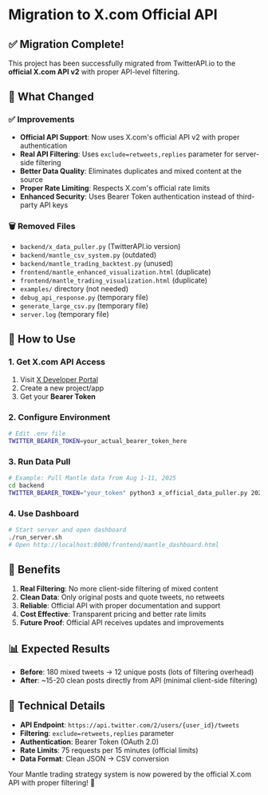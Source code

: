 # Migration to X.com Official API

## ✅ Migration Complete!

This project has been successfully migrated from TwitterAPI.io to the **official X.com API v2** with proper API-level filtering.

## 🔄 What Changed

### ✅ **Improvements**
- **Official API Support**: Now uses X.com's official API v2 with proper authentication
- **Real API Filtering**: Uses `exclude=retweets,replies` parameter for server-side filtering
- **Better Data Quality**: Eliminates duplicates and mixed content at the source
- **Proper Rate Limiting**: Respects X.com's official rate limits
- **Enhanced Security**: Uses Bearer Token authentication instead of third-party API keys

### 🗑️ **Removed Files**
- `backend/x_data_puller.py` (TwitterAPI.io version)
- `backend/mantle_csv_system.py` (outdated)
- `backend/mantle_trading_backtest.py` (unused)
- `frontend/mantle_enhanced_visualization.html` (duplicate)
- `frontend/mantle_trading_visualization.html` (duplicate)
- `examples/` directory (not needed)
- `debug_api_response.py` (temporary file)
- `generate_large_csv.py` (temporary file)
- `server.log` (temporary file)

## 🚀 How to Use

### 1. Get X.com API Access
1. Visit [X Developer Portal](https://developer.twitter.com/en/portal/dashboard)
2. Create a new project/app
3. Get your **Bearer Token**

### 2. Configure Environment
```bash
# Edit .env file
TWITTER_BEARER_TOKEN=your_actual_bearer_token_here
```

### 3. Run Data Pull
```bash
# Example: Pull Mantle data from Aug 1-11, 2025
cd backend
TWITTER_BEARER_TOKEN="your_token" python3 x_official_data_puller.py 2025-08-01 2025-08-11 Mantle_Official
```

### 4. Use Dashboard
```bash
# Start server and open dashboard
./run_server.sh
# Open http://localhost:8000/frontend/mantle_dashboard.html
```

## 🎯 Benefits

1. **Real Filtering**: No more client-side filtering of mixed content
2. **Clean Data**: Only original posts and quote tweets, no retweets
3. **Reliable**: Official API with proper documentation and support
4. **Cost Effective**: Transparent pricing and better rate limits
5. **Future Proof**: Official API receives updates and improvements

## 📊 Expected Results

- **Before**: 180 mixed tweets → 12 unique posts (lots of filtering overhead)
- **After**: ~15-20 clean posts directly from API (minimal client-side filtering)

## 🔧 Technical Details

- **API Endpoint**: `https://api.twitter.com/2/users/{user_id}/tweets`
- **Filtering**: `exclude=retweets,replies` parameter
- **Authentication**: Bearer Token (OAuth 2.0)
- **Rate Limits**: 75 requests per 15 minutes (official limits)
- **Data Format**: Clean JSON → CSV conversion

Your Mantle trading strategy system is now powered by the official X.com API with proper filtering! 🚀